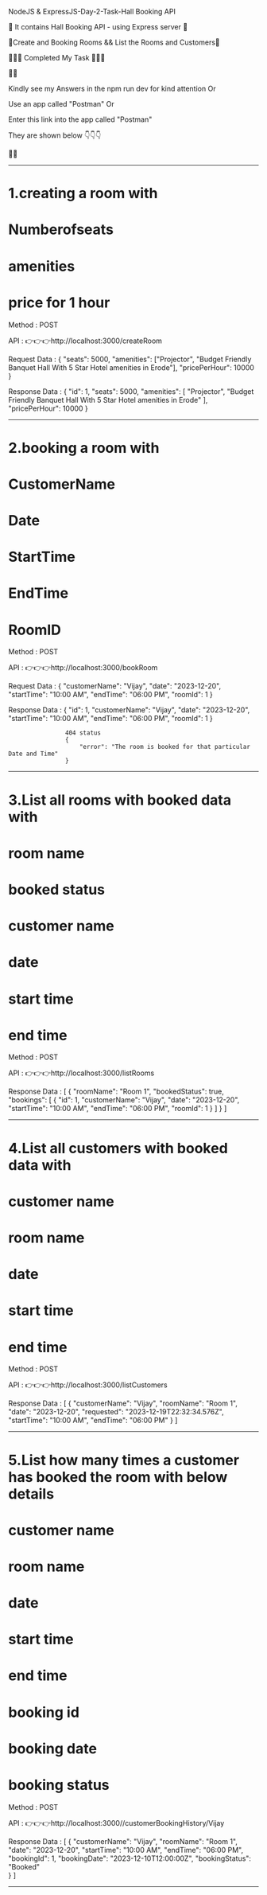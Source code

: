NodeJS & ExpressJS-Day-2-Task-Hall Booking API

👀 It contains Hall Booking API - using Express server 👀

🏩Create and Booking Rooms && List the Rooms and Customers🏩

🥇🥇🥇 Completed My Task 🥇🥇🥇


🌴🌴

Kindly see my Answers in the npm run dev for kind attention Or

Use an app called "Postman"   Or

Enter this link into the app called "Postman" 

They are shown below  👇👇👇

🌴🌴

*************************************************************************************************************************

# 1.creating a room with 
# Numberofseats
# amenities
# price for 1 hour 

Method           :  POST 

API              :  👉👉👉http://localhost:3000/createRoom

Request Data     :
                    {
                        "seats": 5000, 
                        "amenities": ["Projector", "Budget Friendly Banquet Hall With 5 Star Hotel amenities in Erode"],
                        "pricePerHour": 10000 
                    }

Response Data     :
                    {
                        "id": 1,
                        "seats": 5000,
                        "amenities": [
                            "Projector",
                            "Budget Friendly Banquet Hall With 5 Star Hotel amenities in Erode"
                        ],
                        "pricePerHour": 10000
                    }

*************************************************************************************************************************

# 2.booking a room with 
# CustomerName
# Date
# StartTime
# EndTime
# RoomID

Method           :  POST 

API              :  👉👉👉http://localhost:3000/bookRoom

Request Data     :
                    {
                    "customerName": "Vijay", 
                    "date": "2023-12-20", 
                    "startTime": "10:00 AM", 
                    "endTime": "06:00 PM", 
                    "roomId": 1 
                    }

Response Data     :
                    {
                        "id": 1,
                        "customerName": "Vijay",
                        "date": "2023-12-20",
                        "startTime": "10:00 AM",
                        "endTime": "06:00 PM",
                        "roomId": 1
                    }


                    404 status
                    {
                        "error": "The room is booked for that particular Date and Time"
                    }

*************************************************************************************************************************

# 3.List all rooms with booked data with
# room name
# booked status 
# customer name 
# date
# start time 
# end time


Method           :  POST 

API              :  👉👉👉http://localhost:3000/listRooms

Response Data    :
                    [
                        {
                            "roomName": "Room 1",
                            "bookedStatus": true,
                            "bookings": [
                                {
                                    "id": 1,
                                    "customerName": "Vijay",
                                    "date": "2023-12-20",
                                    "startTime": "10:00 AM",
                                    "endTime": "06:00 PM",
                                    "roomId": 1
                                }
                            ]
                        }
                    ]

*************************************************************************************************************************

# 4.List all customers with booked data with
# customer name 
# room name 
# date 
# start time 
# end time


Method           :  POST 

API              :  👉👉👉http://localhost:3000/listCustomers

Response Data    :
                    [
                        {
                            "customerName": "Vijay",
                            "roomName": "Room 1",
                            "date": "2023-12-20",
                            "requested": "2023-12-19T22:32:34.576Z",
                            "startTime": "10:00 AM",
                            "endTime": "06:00 PM"
                        }
                    ]

*************************************************************************************************************************

# 5.List how many times a customer has booked the room with below details
# customer name 
# room name 
# date 
# start time 
# end time
# booking id
# booking date
# booking status

Method           :  POST 

API              :  👉👉👉http://localhost:3000//customerBookingHistory/Vijay

Response Data    :
                    [
                        {
                            "customerName": "Vijay",
                            "roomName": "Room 1",
                            "date": "2023-12-20",
                            "startTime": "10:00 AM",
                            "endTime": "06:00 PM",
                            "bookingId": 1,
                            "bookingDate": "2023-12-10T12:00:00Z",
                            "bookingStatus": "Booked"                          
                        }
                    ]

*************************************************************************************************************************

